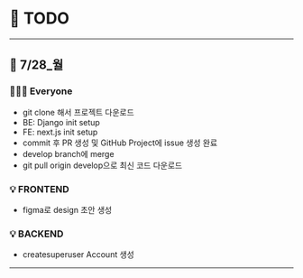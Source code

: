 # 📆 TODO
---
## 🔔 7/28_월
### 👩🏻‍💻 Everyone
- git clone 해서 프로젝트 다운로드
- BE: Django init setup
- FE: next.js init setup
- commit 후 PR 생성 및 GitHub Project에 issue 생성 완료
- develop branch에 merge
- git pull origin develop으로 최신 코드 다운로드

### 💡 FRONTEND
- figma로 design 초안 생성

### 💡 BACKEND
- createsuperuser Account 생성
---